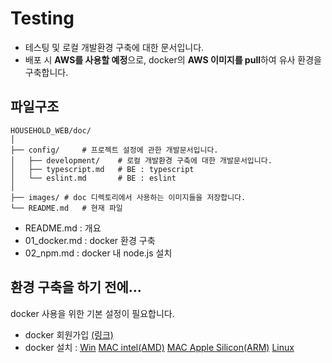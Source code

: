 # Testing
- 테스팅 및 로컬 개발환경 구축에 대한 문서입니다.
- 배포 시 **AWS를 사용할 예정**으로, docker의 **AWS 이미지를 pull**하여 유사 환경을 구축합니다.

## 파일구조
```shell
HOUSEHOLD_WEB/doc/
│
├── config/     # 프로젝트 설정에 관한 개발문서입니다.
│   ├── development/    # 로컬 개발환경 구축에 대한 개발문서입니다.
│   ├── typescript.md   # BE : typescript
│   └── eslint.md       # BE : eslint
│
├── images/ # doc 디렉토리에서 사용하는 이미지들을 저장합니다.
└── README.md   # 현재 파일
```
- README.md : 개요
- 01_docker.md : docker 환경 구축
- 02_npm.md : docker 내 node.js 설치


## 환경 구축을 하기 전에...
docker 사용을 위한 기본 설정이 필요합니다.
- docker 회원가입 [(링크)](https://www.docker.com/)
- docker 설치 : [Win](https://desktop.docker.com/win/main/amd64/Docker%20Desktop%20Installer.exe?utm_source=docker&utm_medium=webreferral&utm_campaign=dd-smartbutton&utm_location=module&_gl=1*wdfxon*_gcl_au*MTE5NjI4NzQzOS4xNzIyNDc3ODMy*_ga*OTIyNjQ3NDc4LjE3MjI0NzYzOTQ.*_ga_XJWPQMJYHQ*MTcyMjQ3NjM5My4xLjEuMTcyMjQ3NzgzMi42MC4wLjA.) [MAC intel(AMD)](https://desktop.docker.com/mac/main/amd64/Docker.dmg?utm_source=docker&utm_medium=webreferral&utm_campaign=dd-smartbutton&utm_location=module&_gl=1*wdfxon*_gcl_au*MTE5NjI4NzQzOS4xNzIyNDc3ODMy*_ga*OTIyNjQ3NDc4LjE3MjI0NzYzOTQ.*_ga_XJWPQMJYHQ*MTcyMjQ3NjM5My4xLjEuMTcyMjQ3NzgzMi42MC4wLjA.) [MAC Apple Silicon(ARM)](https://desktop.docker.com/mac/main/arm64/Docker.dmg?utm_source=docker&utm_medium=webreferral&utm_campaign=dd-smartbutton&utm_location=module&_gl=1*66mifc*_gcl_au*MTE5NjI4NzQzOS4xNzIyNDc3ODMy*_ga*OTIyNjQ3NDc4LjE3MjI0NzYzOTQ.*_ga_XJWPQMJYHQ*MTcyMjQ3NjM5My4xLjEuMTcyMjQ3NzgzMi42MC4wLjA.) [Linux](https://docs.docker.com/desktop/linux/install/?_gl=1*66mifc*_gcl_au*MTE5NjI4NzQzOS4xNzIyNDc3ODMy*_ga*OTIyNjQ3NDc4LjE3MjI0NzYzOTQ.*_ga_XJWPQMJYHQ*MTcyMjQ3NjM5My4xLjEuMTcyMjQ3NzgzMi42MC4wLjA.)
